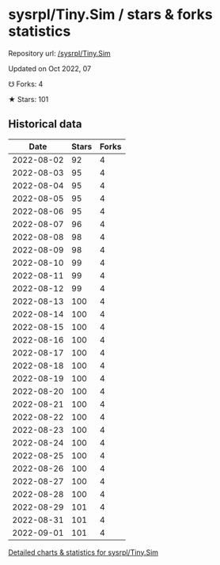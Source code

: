 # sysrpl/Tiny.Sim / stars & forks statistics

Repository url: [/sysrpl/Tiny.Sim](https://github.com/sysrpl/Tiny.Sim)

Updated on Oct 2022, 07

☋ Forks: 4

★ Stars: 101

## Historical data
| Date | Stars | Forks |
|------|-------|-------|
| 2022-08-02 | 92 | 4 | 
| 2022-08-03 | 95 | 4 | 
| 2022-08-04 | 95 | 4 | 
| 2022-08-05 | 95 | 4 | 
| 2022-08-06 | 95 | 4 | 
| 2022-08-07 | 96 | 4 | 
| 2022-08-08 | 98 | 4 | 
| 2022-08-09 | 98 | 4 | 
| 2022-08-10 | 99 | 4 | 
| 2022-08-11 | 99 | 4 | 
| 2022-08-12 | 99 | 4 | 
| 2022-08-13 | 100 | 4 | 
| 2022-08-14 | 100 | 4 | 
| 2022-08-15 | 100 | 4 | 
| 2022-08-16 | 100 | 4 | 
| 2022-08-17 | 100 | 4 | 
| 2022-08-18 | 100 | 4 | 
| 2022-08-19 | 100 | 4 | 
| 2022-08-20 | 100 | 4 | 
| 2022-08-21 | 100 | 4 | 
| 2022-08-22 | 100 | 4 | 
| 2022-08-23 | 100 | 4 | 
| 2022-08-24 | 100 | 4 | 
| 2022-08-25 | 100 | 4 | 
| 2022-08-26 | 100 | 4 | 
| 2022-08-27 | 100 | 4 | 
| 2022-08-28 | 100 | 4 | 
| 2022-08-29 | 101 | 4 | 
| 2022-08-31 | 101 | 4 | 
| 2022-09-01 | 101 | 4 | 


[Detailed charts & statistics for sysrpl/Tiny.Sim](https://reviewgithub.com/rep/sysrpl/Tiny.Sim)
